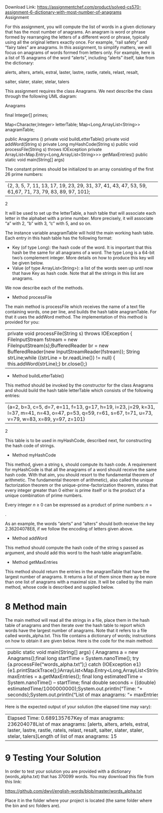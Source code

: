 Download Link: https://assignmentchef.com/product/solved-cs570-assignment-6-dictionary-with-most-number-of-anagrams
<br>
Assignment

For this assignment, you will compute the list of words in a given dictionary that has the most number of anagrams. An anagram is word or phrase formed by rearranging the letters of a different word or phrase, typically using all the original letters exactly once. For example, “rail safety” and “fairy tales” are anagrams. In this assignment, to simplify matters, we will focus on anagrams of words formed from letters only. For example, here is a list of 15 anagrams of the word “alerts”, including “alerts” itself, take from the dictionary:

alerts, alters, artels, estral, laster, lastre, rastle, ratels, relast, resalt,

salter, slater, staler, stelar, talers

This assignment requires the class Anagrams. We next describe the class through the following UML diagram:

Anagrams

final Integer[] primes;

Map&lt;Character,Integer&gt; letterTable; Map&lt;Long,ArrayList&lt;String&gt;&gt; anagramTable;

public Anagrams () private void buildLetterTable() private void addWord(String s) private Long myHashCode(String s) public void processFile(String s) throws IOException private ArrayList&lt;Map.Entry&lt;Long,ArrayList&lt;String&gt;&gt;&gt; getMaxEntries() public static void main(String[] args)

The constant primes should be initialized to an array consisting of the first 26 prime numbers:

<table width="0">

 <tbody>

  <tr>

   <td width="529">{2, 3, 5, 7, 11, 13, 17, 19, 23, 29, 31, 37, 41, 43, 47, 53, 59, 61,67, 71, 73, 79, 83, 89, 97, 101};</td>

  </tr>

 </tbody>

</table>

2

It will be used to set up the letterTable, a hash table that will associate each letter in the alphabet with a prime number. More precisely, it will associate “a” with 2, “b” with 3, “c” with 5, and so on.

The instance variable anagramTable will hold the main working hash table. Each entry in this hash table has the following format:

<ul>

 <li>Key (of type Long): the hash code of the word. It is important that this hash be the same for all anagrams of a word. The type Long is a 64-bit two’s complement integer. More details on how to produce this key will be given below.</li>

 <li>Value (of type ArrayList&lt;String&gt;): a list of the words seen up until now that have Key as hash code. Note that all the strings in this list are anagrams.</li>

</ul>

We now describe each of the methods.

<ul>

 <li>Method processFile</li>

</ul>

The main method is processFile which receives the name of a text file containing words, one per line, and builds the hash table anagramTable. For that it uses the addWord method. The implementation of this method is provided for you:

<table width="0">

 <tbody>

  <tr>

   <td width="529">private void processFile(String s) throws IOException { FileInputStream fstream = new FileInputStream(s);BufferedReader br = new BufferedReader(new InputStreamReader(fstream)); String strLine;while ((strLine = br.readLine()) != null)                { this.addWord(strLine);} br.close();}</td>

  </tr>

 </tbody>

</table>




<ul>

 <li>Method buildLetterTable()</li>

</ul>

This method should be invoked by the constructor for the class Anagrams and should build the hash table letterTable which consists of the following entries:

<table width="0">

 <tbody>

  <tr>

   <td width="529">{a=2, b=3, c=5, d=7, e=11, f=13, g=17, h=19, i=23, j=29, k=31, l=37, m=41, n=43, o=47, p=53, q=59, r=61, s=67, t=71, u=73, v=79, w=83, x=89, y=97, z=101}</td>

  </tr>

 </tbody>

</table>

2

This table is to be used in myHashCode, described next, for constructing the hash code of strings.

<ul>

 <li>Method myHashCode</li>

</ul>

This method, given a string s, should compute its hash code. A requirement for myHashCode is that all the anagrams of a word should receive the same hash code. With that aim, you should resort to the fundamental theorem of arithmetic. The fundamental theorem of arithmetic), also called the unique factorization theorem or the unique-prime-factorization theorem, states that every integer greater than 0 either is prime itself or is the product of a unique combination of prime numbers.

Every integer <em>n </em>≥ 0 can be expressed as a product of prime numbers: <em>n </em>=

.

As an example, the words “alerts” and “alters” should both receive the key 2.36204078E8, if we follow the encoding of letters given above.

<ul>

 <li>Method addWord</li>

</ul>

This method should compute the hash code of the string s passed as argument, and should add this word to the hash table anagramTable.

<ul>

 <li>Method getMaxEntries</li>

</ul>

This method should return the entries in the anagramTable that have the largest number of anagrams. It returns a list of them since there ay be more than one list of anagrams with a maximal size. It will be called by the main method, whose code is described and supplied below.

<h1>        8       Method main</h1>

The main method will read all the strings in a file, place them in the hash table of anagrams and then iterate over the hash table to report which words have the largest number of anagrams. Note that it refers to a file called words_alpha.txt. This file contains a dictionary of words; instructions on how to obtain it are given below. Here is the code for the main method:

<table width="0">

 <tbody>

  <tr>

   <td width="529">public static void main(String[] args) { Anagrams a = new Anagrams();final long startTime = System.nanoTime(); try {a.processFile(“words_alpha.txt”);} catch (IOException e1) {e1.printStackTrace();}ArrayList&lt;Map.Entry&lt;Long,ArrayList&lt;String&gt;&gt;&gt; maxEntries = a.getMaxEntries(); final long estimatedTime = System.nanoTime() – startTime; final double seconds = ((double) estimatedTime/1000000000);System.out.println(“Time: “+ seconds);System.out.println(“List of max anagrams: “+ maxEntries);}</td>

  </tr>

 </tbody>

</table>




Here is the expected output of your solution (the elapsed time may vary):

<table width="0">

 <tbody>

  <tr>

   <td width="529">Elapsed Time: 0.689135767Key of max anagrams: 236204078List of max anagrams: [alerts, alters, artels, estral, laster, lastre, rastle, ratels, relast, resalt, salter, slater, staler, stelar, talers]Length of list of max anagrams: 15</td>

  </tr>

 </tbody>

</table>




<h1>        9           Testing Your Solution</h1>

In order to test your solution you are provided with a dictionary (words_alpha.txt) that has 370099 words. You may download this file from this link:

<a href="https://github.com/dwyl/english-words/blob/master/words_alpha.txt">https://github.com/dwyl/english-words/blob/master/words_alpha.txt</a>

Place it in the folder where your project is located (the same folder where the bin and src folders are).

<h1></h1>